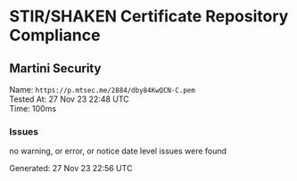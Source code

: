 # STIR/SHAKEN Certificate Repository Compliance

## Martini Security

Name: `https://p.mtsec.me/2884/dby84KwQCN-C.pem`\
Tested At: 27 Nov 23 22:48 UTC\
Time: 100ms

### Issues

no warning, or error, or notice date level issues were found

Generated: 27 Nov 23 22:56 UTC